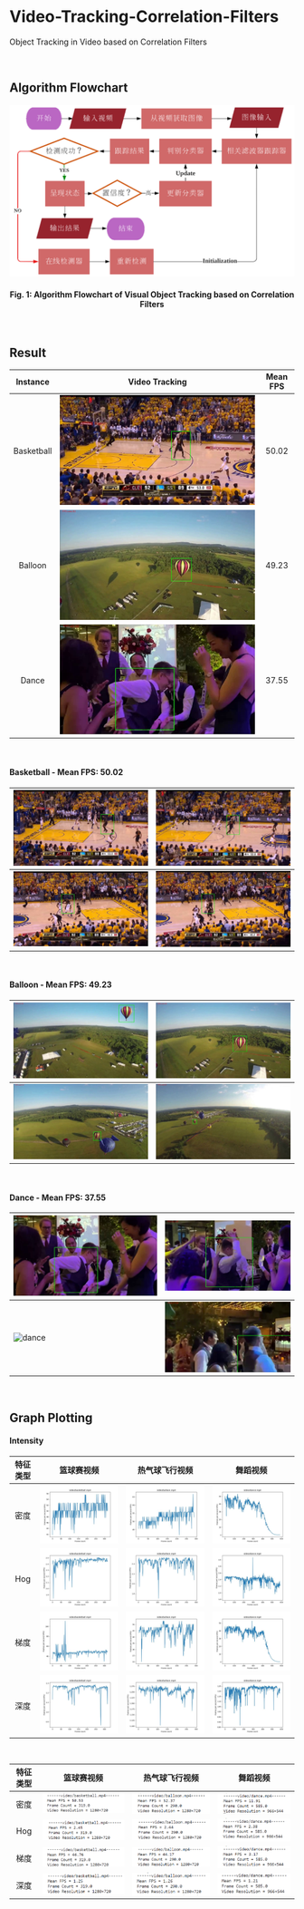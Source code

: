 # Video-Tracking-Correlation-Filters
 Object Tracking in Video based on Correlation Filters

<br>

## Algorithm Flowchart

<p align="center"><img src="README/flowchart.png" alt="Algorithm Flowchart"></p>

<h4 align="center">Fig. 1: Algorithm Flowchart of Visual Object Tracking based on Correlation Filters</h4>



<br>

## Result

|  Instance  |            Video Tracking            | Mean FPS |
| :--------: | :----------------------------------: | :------: |
| Basketball | ![basketball](README/basketball.png) |  50.02   |
|  Balloon   |    ![balloon](README/balloon.png)    |  49.23   |
|   Dance    |      ![dance](README/dance.png)      |  37.55   |

<br>

####   Basketball - Mean FPS: 50.02

| ![b](README/basketball1.png) | ![b](README/basketball2.png) |
| ---------------------------- | ---------------------------- |
| ![b](README/basketball3.png) | ![b](README/basketball4.png) |

<br>

####   Balloon - Mean FPS: 49.23

| ![balloon](README/balloon1.png) | ![balloon](README/balloon.png)  |
| ------------------------------- | ------------------------------- |
| ![balloon](README/balloon2.png) | ![balloon](README/balloon3.png) |

<br>

####   Dance - Mean FPS: 37.55

| ![dance](README/dance.png)  | ![dance](README/dance1.png)  |
| --------------------------- | ---------------------------- |
| ![dance](README/dance2.png) | ![dance](README/dance3.png)  |

<br>

##   Graph Plotting
####   Intensity

| 特征类型 | 篮球赛视频                                | 热气球飞行视频                          | 舞蹈视频                             |
| :--------: | :-----------------------------------------: | :---------------------------------------: | :-----------------------------------: |
| 密度     | ![b](figure/basketball_intensity_fps.jpg) | ![ba](figure/balloon_intensity_fps.jpg) | ![d](figure/dance_intensity_fps.jpg) |
| Hog      | ![b](figure/basketball_hog_fps.jpg)       | ![b](figure/balloon_hog_fps.jpg)        | ![d](figure/dance_hog_fps.jpg)       |
| 梯度     | ![b](figure/basketball_gradient_fps.jpg)  | ![b](figure/balloon_gradient_fps.jpg) | ![d](figure/dance_gradient_fps.jpg)  |
| 深度 | ![b](figure/basketball_deep_fps.jpg) | ![b](figure/balloon_deep_fps.jpg) | ![d](figure/dance_deep_fps.jpg) |

<br>

| 特征类型   | 篮球赛视频                                                   | 热气球飞行视频                                               | 舞蹈视频                                                     |
| :---------: | :------------------------------------------------------------: | :------------------------------------------------------------: | :------------------------------------------------------------: |
| 密度 | ![image-20221102194105851](README/image-20221102194105851.png) | ![image-20221102194114640](README/image-20221102194114640.png) | ![image-20221102194118275](README/image-20221102194118275.png) |
| Hog       | ![image-20221102194731477](README/image-20221102194731477.png) | ![image-20221102195207816](README/image-20221102195207816.png) | ![image-20221102194337481](README/image-20221102194337481.png) |
| 梯度 | ![image-20221102200259747](README/image-20221102200259747.png) | ![image-20221102195851153](README/image-20221102195851153.png) | ![image-20221102200818716](README/image-20221102200818716.png) |
| 深度 | ![image-20221102202723052](README/image-20221102202723052.png) | ![image-20221102203219336](README/image-20221102203219336.png) | ![image-20221102202143251](README/image-20221102202143251.png) |

<br>



